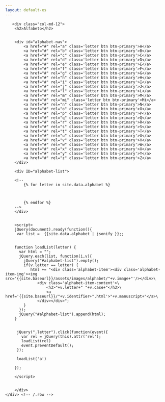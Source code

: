 ```yaml
---
layout: default-es
---
```

<style>
  #alphabet-nav { margin:1em 0 1em 0; padding: 0px; }
  #alphabet-nav a { display:inline-block;padding: 0.2em 0.5em; margin: 0.1em; }
  .alphabet-item { display:flex; flex-direction:row; flex-wrap:nowrap; }
  .alphabet-item-img img { width:120px; margin:0.5em; }
  .alphabet-item-img img { margin:0.5em; }
</style>
     
<div class='container'>
     <div class="row">
	      
       <div class="col-md-12">
		<h2>Alfabeto</h2>

		
		<div id="alphabet-nav">
		    <a href="#" rel="a" class='letter btn btn-primary'>A</a>
		    <a href="#" rel="b" class='letter btn btn-primary'>B</a>
		    <a href="#" rel="c" class='letter btn btn-primary'>C</a>
		    <a href="#" rel="d" class='letter btn btn-primary'>D</a>
		    <a href="#" rel="e" class='letter btn btn-primary'>E</a>
		    <a href="#" rel="f" class='letter btn btn-primary'>F</a>
		    <a href="#" rel="g" class='letter btn btn-primary'>G</a>
		    <a href="#" rel="h" class='letter btn btn-primary'>H</a>
		    <a href="#" rel="i" class='letter btn btn-primary'>I</a>
		    <a href="#" rel="j" class='letter btn btn-primary'>J</a>
		    <a href="#" rel="l" class='letter btn btn-primary'>L</a>
		    <a href="#" rel="m" class='letter btn btn-primary'>M</a>
		    <a href="#" rel="mi" class='letter btn btn-primary'>Mi</a>
		    <a href="#" rel="n" class='letter btn btn-primary'>N</a>
		    <a href="#" rel="o" class='letter btn btn-primary'>O</a>
		    <a href="#" rel="p" class='letter btn btn-primary'>P</a>
		    <a href="#" rel="q" class='letter btn btn-primary'>Q</a>
		    <a href="#" rel="r" class='letter btn btn-primary'>R</a>
		    <a href="#" rel="s" class='letter btn btn-primary'>S</a>
		    <a href="#" rel="t" class='letter btn btn-primary'>T</a>
		    <a href="#" rel="u" class='letter btn btn-primary'>U</a>
		    <a href="#" rel="v" class='letter btn btn-primary'>V</a>
		    <a href="#" rel="w" class='letter btn btn-primary'>W</a>
		    <a href="#" rel="x" class='letter btn btn-primary'>X</a>
		    <a href="#" rel="y" class='letter btn btn-primary'>Y</a>
		    <a href="#" rel="z" class='letter btn btn-primary'>Z</a>
		</div>

		<div ID="alphabet-list">
		
		<!--
			{% for letter in site.data.alphabet %}


			    
			{% endfor %}
		-->
		</div>
		
		
		<script>
		jQuery(document).ready(function(){
		 var list =  {{site.data.alphabet | jsonify }};;


		function loadList(letter) {
		  var html = "";
		  jQuery.each(list, function(i,v){
		    jQuery("#alphabet-list").empty();
		    if(v.letter == letter) {
		       html += "<div class='alphabet-item'><div class='alphabet-item-img'><img src='{{site.baseurl}}/assets/images/alphabet/"+v.image+"'/></div>\
				  <div class='alphabet-item-content'>\
					  <h3>"+v.letter+" "+v.case+"</h3>\
					  <a href='{{site.baseurl}}/"+v.identifier+".html'>"+v.manuscript+"</a>\
				  </div></div>";
		    }
		  });
		  jQuery("#alphabet-list").append(html);
		}
		
		
		 jQuery(".letter").click(function(event){
		   var rel = jQuery(this).attr('rel');
		   loadList(rel)
		   event.preventDefault();
		 });
		 
		 loadList('a')
		 
		});
		
		</script>

  
        </div>
	</div> <!-- /.row -->
</div> <!-- /.container -->


